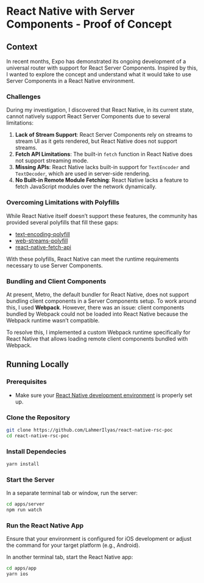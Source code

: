 # React Native with Server Components - Proof of Concept

## Context

In recent months, Expo has demonstrated its ongoing development of a universal router with support for React Server Components. Inspired by this, I wanted to explore the concept and understand what it would take to use Server Components in a React Native environment.

### Challenges

During my investigation, I discovered that React Native, in its current state, cannot natively support React Server Components due to several limitations:
1. **Lack of Stream Support**: React Server Components rely on streams to stream UI as it gets rendered, but React Native does not support streams.
2. **Fetch API Limitations**: The built-in `fetch` function in React Native does not support streaming mode.
3. **Missing APIs**: React Native lacks built-in support for `TextEncoder` and `TextDecoder`, which are used in server-side rendering.
4. **No Built-in Remote Module Fetching**: React Native lacks a feature to fetch JavaScript modules over the network dynamically.

### Overcoming Limitations with Polyfills

While React Native itself doesn’t support these features, the community has provided several polyfills that fill these gaps:
- [text-encoding-polyfill](https://www.npmjs.com/package/text-encoding-polyfill)
- [web-streams-polyfill](https://www.npmjs.com/package/web-streams-polyfill)
- [react-native-fetch-api](https://www.npmjs.com/package/react-native-fetch-api)

With these polyfills, React Native can meet the runtime requirements necessary to use Server Components.

### Bundling and Client Components

At present, Metro, the default bundler for React Native, does not support bundling client components in a Server Components setup. To work around this, I used **Webpack**. However, there was an issue: client components bundled by Webpack could not be loaded into React Native because the Webpack runtime wasn’t compatible.

To resolve this, I implemented a custom Webpack runtime specifically for React Native that allows loading remote client components bundled with Webpack.

## Running Locally

### Prerequisites
- Make sure your [React Native development environment](https://reactnative.dev/docs/environment-setup) is properly set up.

### Clone the Repository
```bash
git clone https://github.com/LahmerIlyas/react-native-rsc-poc
cd react-native-rsc-poc
```

### Install Dependecies
```bash
yarn install

```

### Start the Server
In a separate terminal tab or window, run the server:

```bash
cd apps/server
npm run watch
```

### Run the React Native App
Ensure that your environment is configured for iOS development or adjust the command for your target platform (e.g., Android).

In another terminal tab, start the React Native app:

```bash
cd apps/app
yarn ios
```



